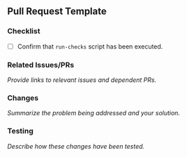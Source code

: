 ## Pull Request Template

### Checklist

- [ ] Confirm that `run-checks` script has been executed.

### Related Issues/PRs

_Provide links to relevant issues and dependent PRs._

### Changes

_Summarize the problem being addressed and your solution._

### Testing

_Describe how these changes have been tested._
